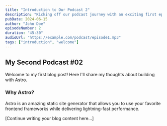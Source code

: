 ```yaml
---
title: "Introduction to Our Podcast 2"
description: "Kicking off our podcast journey with an exciting first episode"
pubDate: 2024-06-15
author: "John Doe"
episodeNumber: 2
duration: "45:30"
audioUrl: "https://example.com/podcast/episode1.mp3"
tags: ["introduction", "welcome"]
---
```


## My Second Podcast #02

Welcome to my first blog post! Here I'll share my thoughts about building with Astro.

### Why Astro?

Astro is an amazing static site generator that allows you to use your favorite frontend frameworks while delivering lightning-fast performance.

[Continue writing your blog content here...]